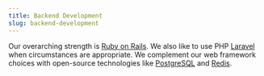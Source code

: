 ```yaml
---
title: Backend Development
slug: backend-development
---
```

Our overarching strength is [Ruby on Rails](https://rubyonrails.org/). We also like to use PHP [Laravel](https://laravel.com/) when circumstances are appropriate. We complement our web framework choices with open-source technologies like [PostgreSQL](https://www.postgresql.org/) and [Redis](https://redis.io/).
